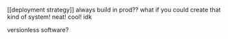 [[deployment strategy]] 
always build in prod?? what if you could create that kind of system! neat! cool! idk

versionless software?